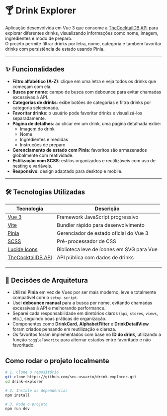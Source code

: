 # 🍸 Drink Explorer

Aplicação desenvolvida em Vue 3 que consome a [TheCocktailDB API](https://www.thecocktaildb.com/api.php) para explorar diferentes drinks, visualizando informações como nome, imagem, ingredientes e modo de preparo.  
O projeto permite filtrar drinks por letra, nome, categoria e também favoritar drinks com persistência de estado usando Pinia.

---

## ✨ Funcionalidades

- **Filtro alfabético (A-Z)**: clique em uma letra e veja todos os drinks que começam com ela.
- **Busca por nome**: campo de busca com debounce para evitar chamadas excessivas à API.
- **Categorias de drinks**: exibe botões de categorias e filtra drinks por categoria selecionada.
- **Favoritar drinks**: o usuário pode favoritar drinks e visualizá-los separadamente.
- **Página de detalhes**: ao clicar em um drink, uma página detalhada exibe:
  - Imagem do drink
  - Nome
  - Ingredientes e medidas
  - Instruções de preparo
- **Gerenciamento de estado com Pinia**: favoritos são armazenados globalmente com reatividade.
- **Estilização com SCSS**: estilos organizados e reutilizáveis com uso de nesting e variáveis.
- **Responsivo**: design adaptado para desktop e mobile.

---

## 🛠️ Tecnologias Utilizadas

| Tecnologia | Descrição |
|------------|-----------|
| [Vue 3](https://vuejs.org/) | Framework JavaScript progressivo |
| [Vite](https://vitejs.dev/) | Bundler rápido para desenvolvimento |
| [Pinia](https://pinia.vuejs.org/) | Gerenciador de estado oficial do Vue 3 |
| [SCSS](https://sass-lang.com/) | Pré-processador de CSS |
| [Lucide Icons](https://lucide.dev/) | Biblioteca leve de ícones em SVG para Vue |
| [TheCocktailDB API](https://www.thecocktaildb.com/api.php) | API pública com dados de drinks |

---


## 📌 Decisões de Arquitetura

- Utilizei **Pinia** em vez de Vuex por ser mais moderno, leve e totalmente compatível com o `setup script`.
- Usei **debounce manual** para a busca por nome, evitando chamadas excessivas à API e melhorando performance.
- Separei cada responsabilidade em diretórios claros (`api`, `stores`, `views`, etc.), seguindo boas práticas de organização.
- Componentes como **DrinkCard**, **AlphabetFilter** e **DrinkDetailView** foram criados pensando em reutilização e clareza.
- Os favoritos foram implementados com base no **ID do drink**, utilizando a função `toggleFavorite` para alternar estados entre favoritado e não favoritado.


## Como rodar o projeto localmente

```bash
# 1. Clone o repositório
git clone https://github.com/seu-usuario/drink-explorer.git
cd drink-explorer

# 2. Instale as dependências
npm install

# 3. Rode o projeto
npm run dev
